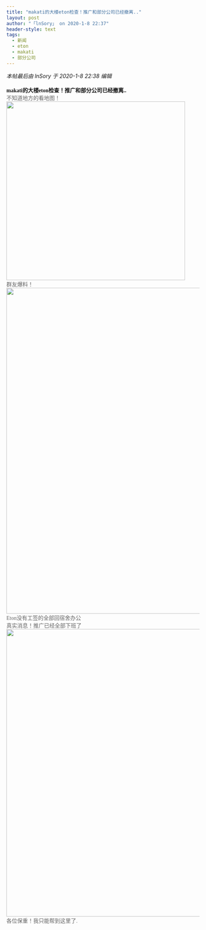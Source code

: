 ```yaml
---
title: "makati的大楼eton检查！推广和部分公司已经撤离.."
layout: post
author: "「lnSory」 on 2020-1-8 22:37"
header-style: text
tags:
  - 新闻
  - eton
  - makati
  - 部分公司
---
```


<head></head>
<body>
 <i class="pstatus"> 本帖最后由 lnSory 于 2020-1-8 22:38 编辑 </i>
 <br> 
 <br> 
 <font style="color:rgb(18, 18, 18)"><font face="微软雅黑"><strong>makati的大楼eton检查！推广和部分公司已经撤离..</strong></font></font>
 <font style="color:rgb(102, 102, 102)"><font face="微软雅黑"> 
   <div align="left">
     不知道地方的看地图！ 
   </div> 
   <div align="left"> 
    <ignore_js_op> 
     <img aid="1325820" src="https://bbs.boniu123.cc/data/attachment/forum/202001/08/223440sov7womrmo6vrkaa.png" zoomfile="data/attachment/forum/202001/08/223440sov7womrmo6vrkaa.png" file="data/attachment/forum/202001/08/223440sov7womrmo6vrkaa.png" width="466" inpost="1"> 
     <div class="tip tip_4 aimg_tip" id="aimg_1325820_menu" style="position: absolute; display: none" disautofocus="true"> 
      <div class="xs0"> 
       <p><strong>2020010822060000551235.png</strong> <em class="xg1">(405.59 KB, 下载次数: 0)</em></p> 
       <p> <a href="forum.php?mod=attachment&amp;aid=MTMyNTgyMHxjZTFjYmQ5YXwxNTc4NDk0ODcyfDB8NTQ4NTM3&amp;nothumb=yes" target="_blank">下载附件</a> &nbsp;<a href="javascript:;" onclick="showWindow(this.id, this.getAttribute('url'), 'get', 0);" id="savephoto_1325820" url="home.php?mod=spacecp&amp;ac=album&amp;op=saveforumphoto&amp;aid=1325820&amp;handlekey=savephoto_1325820">保存到相册</a> </p> 
       <p class="xg1 y"><span title="2020-1-8 22:34">13&nbsp;分钟前</span> 上传</p> 
      </div> 
      <div class="tip_horn"></div> 
     </div> 
    </ignore_js_op> 
   </div> 
   <div align="left">
     群友爆料！ 
   </div> 
   <div align="left"> 
    <ignore_js_op> 
     <img aid="1325821" src="https://bbs.boniu123.cc/data/attachment/forum/202001/08/223523dguikcushmlt6cx2.png" zoomfile="data/attachment/forum/202001/08/223523dguikcushmlt6cx2.png" file="data/attachment/forum/202001/08/223523dguikcushmlt6cx2.png" width="850" inpost="1"> 
     <div class="tip tip_4 aimg_tip" id="aimg_1325821_menu" style="position: absolute; display: none" disautofocus="true"> 
      <div class="xs0"> 
       <p><strong>2020010822080000232186.png</strong> <em class="xg1">(323.07 KB, 下载次数: 0)</em></p> 
       <p> <a href="forum.php?mod=attachment&amp;aid=MTMyNTgyMXxjYjYxOTZiNnwxNTc4NDk0ODcyfDB8NTQ4NTM3&amp;nothumb=yes" target="_blank">下载附件</a> &nbsp;<a href="javascript:;" onclick="showWindow(this.id, this.getAttribute('url'), 'get', 0);" id="savephoto_1325821" url="home.php?mod=spacecp&amp;ac=album&amp;op=saveforumphoto&amp;aid=1325821&amp;handlekey=savephoto_1325821">保存到相册</a> </p> 
       <p class="xg1 y"><span title="2020-1-8 22:35">12&nbsp;分钟前</span> 上传</p> 
      </div> 
      <div class="tip_horn"></div> 
     </div> 
    </ignore_js_op> 
   </div></font></font>
 <font style="color:rgb(102, 102, 102)"><font face="微软雅黑"> 
   <div align="left">
     Eton没有工签的全部回宿舍办公 
   </div> 
   <div align="left">
     真实消息！推广已经全部下班了 
   </div> 
   <div align="left"> 
    <ignore_js_op> 
     <img aid="1325822" src="https://bbs.boniu123.cc/data/attachment/forum/202001/08/223528i1w13h94347e9jk9.png" zoomfile="data/attachment/forum/202001/08/223528i1w13h94347e9jk9.png" file="data/attachment/forum/202001/08/223528i1w13h94347e9jk9.png" width="750" inpost="1"> 
     <div class="tip tip_4 aimg_tip" id="aimg_1325822_menu" style="position: absolute; display: none" disautofocus="true"> 
      <div class="xs0"> 
       <p><strong>2020010822100000181117.png</strong> <em class="xg1">(663.21 KB, 下载次数: 0)</em></p> 
       <p> <a href="forum.php?mod=attachment&amp;aid=MTMyNTgyMnwzOTlmNGI3ZHwxNTc4NDk0ODcyfDB8NTQ4NTM3&amp;nothumb=yes" target="_blank">下载附件</a> &nbsp;<a href="javascript:;" onclick="showWindow(this.id, this.getAttribute('url'), 'get', 0);" id="savephoto_1325822" url="home.php?mod=spacecp&amp;ac=album&amp;op=saveforumphoto&amp;aid=1325822&amp;handlekey=savephoto_1325822">保存到相册</a> </p> 
       <p class="xg1 y"><span title="2020-1-8 22:35">12&nbsp;分钟前</span> 上传</p> 
      </div> 
      <div class="tip_horn"></div> 
     </div> 
    </ignore_js_op> 
   </div></font></font>
 <font style="color:rgb(102, 102, 102)"><font face="微软雅黑"> 
   <div align="left">
     各位保重！我只能帮到这里了. 
   </div></font></font>
 <br> 
 <br>
</body>


